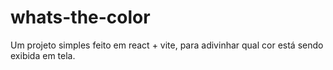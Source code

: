 # whats-the-color

Um projeto simples feito em react + vite, para adivinhar qual cor está sendo exibida em tela.